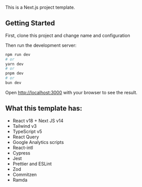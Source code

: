 This is a Next.js project template.

## Getting Started

First, clone this project and change name and configuration

Then run the development server:

```bash
npm run dev
# or
yarn dev
# or
pnpm dev
# or
bun dev
```

Open [http://localhost:3000](http://localhost:3000) with your browser to see the result.


## What this template has:
- React v18 + Next JS v14
- Tailwind v3
- TypeScript v5
- React Query
- Google Analytics scripts
- React-intl 
- Cypress
- Jest
- Prettier and ESLint
- Zod
- Commitzen
- Ramda


